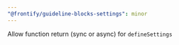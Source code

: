 ```yaml
---
"@frontify/guideline-blocks-settings": minor
---
```


Allow function return (sync or async) for `defineSettings`

